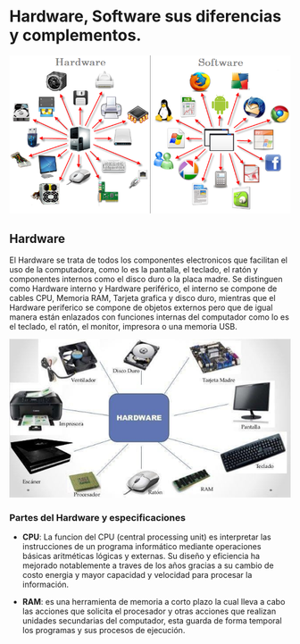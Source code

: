# Hardware, Software sus diferencias y complementos.
![alt text](image-1.png)
## Hardware
El Hardware se trata de todos los componentes electronicos que facilitan el uso de la computadora, como lo es la pantalla, el teclado, el ratón y componentes internos como el disco duro o la placa madre. Se distinguen como Hardware interno y Hardware periférico, el interno se compone de cables CPU, Memoria RAM, Tarjeta grafica y disco duro, mientras que el Hardware periferico se compone de objetos externos pero que de igual manera están enlazados con funciones internas del computador como lo es el teclado, el ratón, el monitor, impresora o una memoria USB.

![alt text](image.png)
### Partes del Hardware y especificaciones  

- **CPU**: La funcion del CPU (central processing unit) es interpretar las instrucciones de un programa informático mediante operaciones básicas aritméticas lógicas y externas. Su diseño y eficiencia ha mejorado notablemente a traves de los años gracias a su cambio de costo energia y mayor capacidad y velocidad para procesar la información.

- **RAM**: es una herramienta de memoria a corto plazo la cual lleva a cabo las acciones que solicita el procesador y otras acciones que realizan unidades secundarias del computador, esta guarda de forma temporal los programas y sus procesos de ejecución.